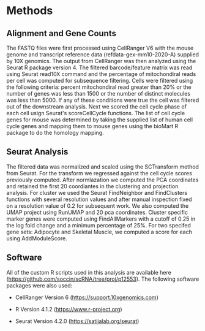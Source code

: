 # Methods

## Alignment and Gene Counts

The FASTQ files were first processed using CellRanger V6 with the mouse genome and transcript reference data (refdata-gex-mm10-2020-A) supplied by 10X genomics. The output from CellRanger was then analyzed using the Seurat R package version 4. The filtered barcode/feature matrix was read using Seurat read10X command and the percentage of mitochondiral reads per cell was computed for subsequence filtering. Cells were filtered using the following criteria: percent mitochondiral read greater than 20% or the number of genes was less than 1500 or the number of distinct molecules was less than 5000. If any of these conditions were true the cell was filtered out of the downstream analysis. Next we scored the cell cycle phase of each cell usign Seurat's scoreCellCycle functions. The list of cell cycle genes for mouse was determined by taking the supplied list of human cell cycle genes and mapping them to mouse genes using the bioMart R package to do the homology mapping.

## Seurat Analysis

The filtered data was normalized and scaled using the SCTransform method from Seurat. For the transform we regressed against the cell cycle scores previously computed. After normlazation we computed the PCA coordinates and retained the first 20 coordiantes in the clustering and projection analysis. For cluster we used the Seurat FindNeighbor and FindClusters functions with several resolution values and after manual inspection fixed on a resolution value of 0.2 for subsequent work. We also computed the UMAP project using RunUMAP and 20 pca coordinates. Cluster specific marker genes were computed using FindAllMarkers with a cutoff of 0.25 in the log fold change and a minimum percentage of 25%. For two specifed gene sets: Adipocyte and Skeletal Muscle, we computed a score for each using AddModuleScore.

## Software

All of the custom R scripts used in this analysis are available here (https://github.com/soccin/scRNA/tree/proj/p12553). The following software packages were also used:

- CellRanger Version 6 (https://support.10xgenomics.com)

- R Version 4.1.2 (https://www.r-project.org)

- Seurat Version 4.2.0 (https://satijalab.org/seurat)

